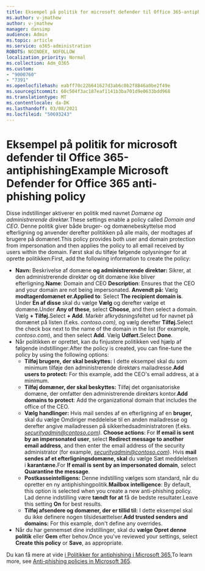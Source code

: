 ```yaml
---
title: Eksempel på politik for microsoft defender til Office 365-antiphishing
ms.author: v-jmathew
author: v-jmathew
manager: dansimp
audience: Admin
ms.topic: article
ms.service: o365-administration
ROBOTS: NOINDEX, NOFOLLOW
localization_priority: Normal
ms.collection: Adm_O365
ms.custom:
- "9000760"
- "7391"
ms.openlocfilehash: eabff70c22b641627d3ab6c0b2f8846a0be2f49e
ms.sourcegitcommit: 60c504f3ac187eaf1141b3ba701d9e0633bdd968
ms.translationtype: MT
ms.contentlocale: da-DK
ms.lasthandoff: 03/08/2021
ms.locfileid: "50693243"
---
```

# <a name="example-microsoft-defender-for-office-365-anti-phishing-policy"></a><span data-ttu-id="bcedb-102">Eksempel på politik for microsoft defender til Office 365-antiphishing</span><span class="sxs-lookup"><span data-stu-id="bcedb-102">Example Microsoft Defender for Office 365 anti-phishing policy</span></span>

<span data-ttu-id="bcedb-103">Disse indstillinger aktiverer en politik med navnet *Domæne og administrerende direktør.*</span><span class="sxs-lookup"><span data-stu-id="bcedb-103">These settings enable a policy called *Domain and CEO*.</span></span> <span data-ttu-id="bcedb-104">Denne politik giver både bruger- og domænebeskyttelse mod efterligning og anvender derefter politikken på alle mails, der modtages af brugere på domænet.</span><span class="sxs-lookup"><span data-stu-id="bcedb-104">This policy provides both user and domain protection from impersonation and then applies the policy to all email received by users within the domain.</span></span> <span data-ttu-id="bcedb-105">Først skal du tilføje følgende oplysninger for at oprette politikken:</span><span class="sxs-lookup"><span data-stu-id="bcedb-105">First, add the following information to create the policy:</span></span>

- <span data-ttu-id="bcedb-106">**Navn:** Beskrivelse af domæne **og administrerende direktør:** Sikrer, at den administrerende direktør og dit domæne ikke bliver efterligning.</span><span class="sxs-lookup"><span data-stu-id="bcedb-106">**Name**: Domain and CEO **Description**: Ensures that the CEO and your domain are not being impersonated.</span></span>
  <span data-ttu-id="bcedb-107">**Anvendt på:** Vælg **modtagerdomænet er.**</span><span class="sxs-lookup"><span data-stu-id="bcedb-107">**Applied to**: Select **The recipient domain is**.</span></span> <span data-ttu-id="bcedb-108">Under **En af disse** skal du vælge **Vælg** og derefter vælge et domæne.</span><span class="sxs-lookup"><span data-stu-id="bcedb-108">Under **Any of these**, select **Choose**, and then select a domain.</span></span> <span data-ttu-id="bcedb-109">Vælg **+ Tilføj.**</span><span class="sxs-lookup"><span data-stu-id="bcedb-109">Select **+ Add**.</span></span> <span data-ttu-id="bcedb-110">Markér afkrydsningsfeltet ud for navnet på domænet på listen (f.eks. *contoso.com),* og vælg derefter **Tilføj.**</span><span class="sxs-lookup"><span data-stu-id="bcedb-110">Select the check box next to the name of the domain in the list (for example, *contoso.com*), and then select **Add**.</span></span> <span data-ttu-id="bcedb-111">Vælg **Udført.**</span><span class="sxs-lookup"><span data-stu-id="bcedb-111">Select **Done**.</span></span>
- <span data-ttu-id="bcedb-112">Når politikken er oprettet, kan du finjustere politikken ved hjælp af følgende indstillinger:</span><span class="sxs-lookup"><span data-stu-id="bcedb-112">After the policy is created, you can fine-tune the policy by using the following options:</span></span>
  - <span data-ttu-id="bcedb-113">**Tilføj brugere, der skal beskyttes:** I dette eksempel skal du som minimum tilføje den administrerende direktørs mailadresse.</span><span class="sxs-lookup"><span data-stu-id="bcedb-113">**Add users to protect:** For this example, add the CEO's email address, at a minimum.</span></span>
  - <span data-ttu-id="bcedb-114">**Tilføj domæner, der skal beskyttes:** Tilføj det organisatoriske domæne, der omfatter den administrerende direktørs kontor.</span><span class="sxs-lookup"><span data-stu-id="bcedb-114">**Add domains to protect**: Add the organizational domain that includes the office of the CEO.</span></span>
  - <span data-ttu-id="bcedb-115">**Vælg handlinger:** Hvis mail sendes af en efterligning af en **bruger,** skal du vælge Omdiriger meddelelse til en anden mailadresse og derefter angive mailadressen på sikkerhedsadministratoren (f.eks. *securityadmin@contoso.com).* </span><span class="sxs-lookup"><span data-stu-id="bcedb-115">**Choose actions**: For **If email is sent by an impersonated user**, select **Redirect message to another email address**, and then enter the email address of the security administrator (for example, *securityadmin@contoso.com*).</span></span> <span data-ttu-id="bcedb-116">Hvis **mail sendes af et efterligningsdomæne, skal** du vælge Sæt meddelelsen i **karantæne.**</span><span class="sxs-lookup"><span data-stu-id="bcedb-116">For **If email is sent by an impersonated domain**, select **Quarantine the message**.</span></span>
  - <span data-ttu-id="bcedb-117">**Postkasseintelligens:** Denne indstilling vælges som standard, når du opretter en ny antiphishingpolitik.</span><span class="sxs-lookup"><span data-stu-id="bcedb-117">**Mailbox intelligence**: By default, this option is selected when you create a new anti-phishing policy.</span></span> <span data-ttu-id="bcedb-118">Lad denne indstilling være **tændt for at** få de bedste resultater.</span><span class="sxs-lookup"><span data-stu-id="bcedb-118">Leave this setting **On** for best results.</span></span>
  - <span data-ttu-id="bcedb-119">**Tilføj afsendere og domæner, der er tillid til:** I dette eksempel skal du ikke definere nogen tilsidesættelser.</span><span class="sxs-lookup"><span data-stu-id="bcedb-119">**Add trusted senders and domains:** For this example, don't define any overrides.</span></span>
- <span data-ttu-id="bcedb-120">Når du har gennemset dine indstillinger, skal du **vælge Opret denne politik** eller **Gem** efter behov.</span><span class="sxs-lookup"><span data-stu-id="bcedb-120">Once you've reviewed your settings, select **Create this policy** or **Save**, as appropriate.</span></span>

<span data-ttu-id="bcedb-121">Du kan få mere at vide [i Politikker for antiphishing i Microsoft 365.](https://go.microsoft.com/fwlink/?linkid=2092235)</span><span class="sxs-lookup"><span data-stu-id="bcedb-121">To learn more, see [Anti-phishing policies in Microsoft 365](https://go.microsoft.com/fwlink/?linkid=2092235).</span></span>
